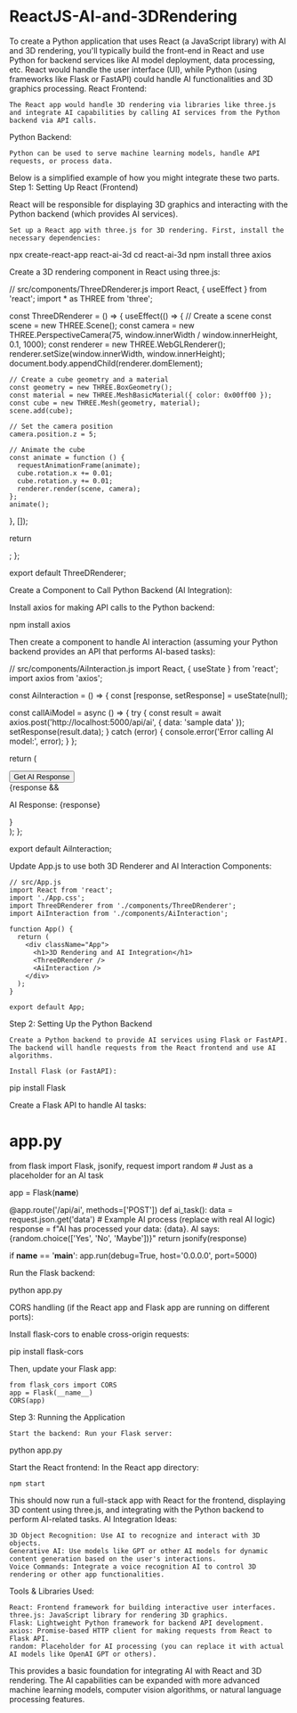 # ReactJS-AI-and-3DRendering
To create a Python application that uses React (a JavaScript library) with AI and 3D rendering, you'll typically build the front-end in React and use Python for backend services like AI model deployment, data processing, etc. React would handle the user interface (UI), while Python (using frameworks like Flask or FastAPI) could handle AI functionalities and 3D graphics processing.
React Frontend:

    The React app would handle 3D rendering via libraries like three.js and integrate AI capabilities by calling AI services from the Python backend via API calls.

Python Backend:

    Python can be used to serve machine learning models, handle API requests, or process data.

Below is a simplified example of how you might integrate these two parts.
Step 1: Setting Up React (Frontend)

React will be responsible for displaying 3D graphics and interacting with the Python backend (which provides AI services).

    Set up a React app with three.js for 3D rendering. First, install the necessary dependencies:

npx create-react-app react-ai-3d
cd react-ai-3d
npm install three axios

Create a 3D rendering component in React using three.js:

// src/components/ThreeDRenderer.js
import React, { useEffect } from 'react';
import * as THREE from 'three';

const ThreeDRenderer = () => {
  useEffect(() => {
    // Create a scene
    const scene = new THREE.Scene();
    const camera = new THREE.PerspectiveCamera(75, window.innerWidth / window.innerHeight, 0.1, 1000);
    const renderer = new THREE.WebGLRenderer();
    renderer.setSize(window.innerWidth, window.innerHeight);
    document.body.appendChild(renderer.domElement);

    // Create a cube geometry and a material
    const geometry = new THREE.BoxGeometry();
    const material = new THREE.MeshBasicMaterial({ color: 0x00ff00 });
    const cube = new THREE.Mesh(geometry, material);
    scene.add(cube);

    // Set the camera position
    camera.position.z = 5;

    // Animate the cube
    const animate = function () {
      requestAnimationFrame(animate);
      cube.rotation.x += 0.01;
      cube.rotation.y += 0.01;
      renderer.render(scene, camera);
    };
    animate();
  }, []);

  return <div />;
};

export default ThreeDRenderer;

Create a Component to Call Python Backend (AI Integration):

Install axios for making API calls to the Python backend:

npm install axios

Then create a component to handle AI interaction (assuming your Python backend provides an API that performs AI-based tasks):

// src/components/AiInteraction.js
import React, { useState } from 'react';
import axios from 'axios';

const AiInteraction = () => {
  const [response, setResponse] = useState(null);

  const callAiModel = async () => {
    try {
      const result = await axios.post('http://localhost:5000/api/ai', { data: 'sample data' });
      setResponse(result.data);
    } catch (error) {
      console.error('Error calling AI model:', error);
    }
  };

  return (
    <div>
      <button onClick={callAiModel}>Get AI Response</button>
      <div>{response && <p>AI Response: {response}</p>}</div>
    </div>
  );
};

export default AiInteraction;

Update App.js to use both 3D Renderer and AI Interaction Components:

    // src/App.js
    import React from 'react';
    import './App.css';
    import ThreeDRenderer from './components/ThreeDRenderer';
    import AiInteraction from './components/AiInteraction';

    function App() {
      return (
        <div className="App">
          <h1>3D Rendering and AI Integration</h1>
          <ThreeDRenderer />
          <AiInteraction />
        </div>
      );
    }

    export default App;

Step 2: Setting Up the Python Backend

    Create a Python backend to provide AI services using Flask or FastAPI. The backend will handle requests from the React frontend and use AI algorithms.

    Install Flask (or FastAPI):

pip install Flask

Create a Flask API to handle AI tasks:

# app.py
from flask import Flask, jsonify, request
import random  # Just as a placeholder for an AI task

app = Flask(__name__)

@app.route('/api/ai', methods=['POST'])
def ai_task():
    data = request.json.get('data')
    # Example AI process (replace with real AI logic)
    response = f"AI has processed your data: {data}. AI says: {random.choice(['Yes', 'No', 'Maybe'])}"
    return jsonify(response)

if __name__ == '__main__':
    app.run(debug=True, host='0.0.0.0', port=5000)

Run the Flask backend:

python app.py

CORS handling (if the React app and Flask app are running on different ports):

Install flask-cors to enable cross-origin requests:

pip install flask-cors

Then, update your Flask app:

    from flask_cors import CORS
    app = Flask(__name__)
    CORS(app)

Step 3: Running the Application

    Start the backend: Run your Flask server:

python app.py

Start the React frontend: In the React app directory:

    npm start

This should now run a full-stack app with React for the frontend, displaying 3D content using three.js, and integrating with the Python backend to perform AI-related tasks.
AI Integration Ideas:

    3D Object Recognition: Use AI to recognize and interact with 3D objects.
    Generative AI: Use models like GPT or other AI models for dynamic content generation based on the user's interactions.
    Voice Commands: Integrate a voice recognition AI to control 3D rendering or other app functionalities.

Tools & Libraries Used:

    React: Frontend framework for building interactive user interfaces.
    three.js: JavaScript library for rendering 3D graphics.
    Flask: Lightweight Python framework for backend API development.
    axios: Promise-based HTTP client for making requests from React to Flask API.
    random: Placeholder for AI processing (you can replace it with actual AI models like OpenAI GPT or others).

This provides a basic foundation for integrating AI with React and 3D rendering. The AI capabilities can be expanded with more advanced machine learning models, computer vision algorithms, or natural language processing features.
